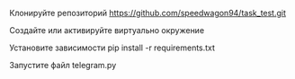 Клонируйте репозиторий https://github.com/speedwagon94/task_test.git

Создайте или активируйте виртуально окружение

Установите зависимости pip install -r requirements.txt

Запустите файл telegram.py
